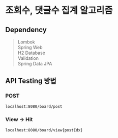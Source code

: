 # 조회수, 댓글수 집계 알고리즘
## Dependency
> Lombok  
> Spring Web  
> H2 Database  
> Validation  
> Spring Data JPA

## API Testing 방법
### POST
```bash
localhost:8080/board/post
```
### View -> Hit
```bash
localhost:8080/board/view{postIdx}
```
